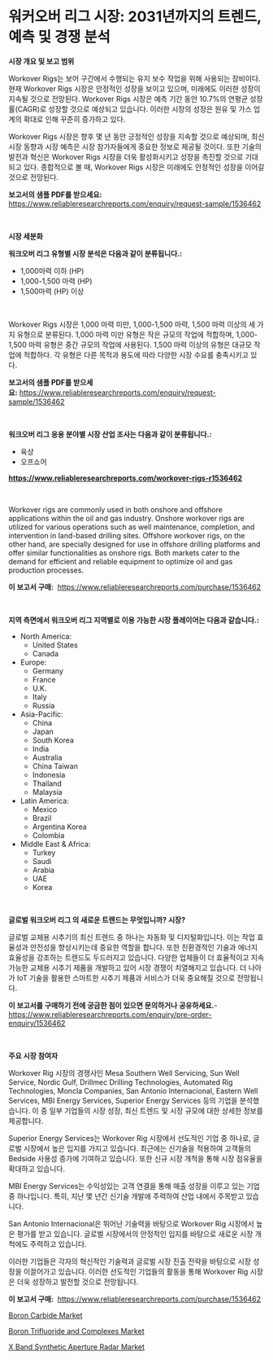 <p><h1>워커오버 리그 시장: 2031년까지의 트렌드, 예측 및 경쟁 분석</h1></p><p><strong>시장 개요 및 보고 범위</strong></p>
<p><p>Workover Rigs는 보어 구간에서 수행되는 유지 보수 작업을 위해 사용되는 장비이다. 현재 Workover Rigs 시장은 안정적인 성장을 보이고 있으며, 미래에도 이러한 성장이 지속될 것으로 전망된다. Workover Rigs 시장은 예측 기간 동안 10.7%의 연평균 성장률(CAGR)로 성장할 것으로 예상되고 있습니다. 이러한 시장의 성장은 원유 및 가스 업계의 확대로 인해 꾸준히 증가하고 있다.</p><p>Workover Rigs 시장은 향후 몇 년 동안 긍정적인 성장을 지속할 것으로 예상되며, 최신 시장 동향과 시장 예측은 시장 참가자들에게 중요한 정보로 제공될 것이다. 또한 기술의 발전과 혁신은 Workover Rigs 시장을 더욱 활성화시키고 성장을 촉진할 것으로 기대되고 있다. 종합적으로 볼 때, Workover Rigs 시장은 미래에도 안정적인 성장을 이어갈 것으로 전망된다.</p></p>
<p><strong>보고서의 샘플 PDF를 받으세요:</strong> <a href="https://www.reliableresearchreports.com/enquiry/request-sample/1536462">https://www.reliableresearchreports.com/enquiry/request-sample/1536462</a></p>
<p>&nbsp;</p>
<p><strong>시장 세분화</strong></p>
<p><strong>워크오버 리그 유형별 시장 분석은 다음과 같이 분류됩니다.:</strong></p>
<p><ul><li>1,000마력 이하 (HP)</li><li>1,000-1,500 마력 (HP)</li><li>1,500마력 (HP) 이상</li></ul></p>
<p>&nbsp;</p>
<p><p>Workover Rigs 시장은 1,000 마력 미만, 1,000-1,500 마력, 1,500 마력 이상의 세 가지 유형으로 분류된다. 1,000 마력 미만 유형은 작은 규모의 작업에 적합하며, 1,000-1,500 마력 유형은 중간 규모의 작업에 사용된다. 1,500 마력 이상의 유형은 대규모 작업에 적합하다. 각 유형은 다른 목적과 용도에 따라 다양한 시장 수요를 충족시키고 있다.</p></p>
<p><strong>보고서의 샘플 PDF를 받으세요:</strong>&nbsp;<a href="https://www.reliableresearchreports.com/enquiry/request-sample/1536462">https://www.reliableresearchreports.com/enquiry/request-sample/1536462</a></p>
<p>&nbsp;</p>
<p><strong> 워크오버 리그 응용 분야별 시장 산업 조사는 다음과 같이 분류됩니다.:</strong></p>
<p><ul><li>육상</li><li>오프쇼어</li></ul></p>
<p><strong><a href="https://www.reliableresearchreports.com/workover-rigs-r1536462">https://www.reliableresearchreports.com/workover-rigs-r1536462</a></strong></p>
<p>&nbsp;</p>
<p><p>Workover rigs are commonly used in both onshore and offshore applications within the oil and gas industry. Onshore workover rigs are utilized for various operations such as well maintenance, completion, and intervention in land-based drilling sites. Offshore workover rigs, on the other hand, are specially designed for use in offshore drilling platforms and offer similar functionalities as onshore rigs. Both markets cater to the demand for efficient and reliable equipment to optimize oil and gas production processes.</p></p>
<p><strong>이 보고서 구매:</strong>&nbsp; <a href="https://www.reliableresearchreports.com/purchase/1536462">https://www.reliableresearchreports.com/purchase/1536462</a></p>
<p>&nbsp;</p>
<p><strong>지역 측면에서 워크오버 리그 지역별로 이용 가능한 시장 플레이어는 다음과 같습니다.:</strong></p>
<p><ul>
    <li>
        North America:
        <ul>
            <li>United States</li>
            <li>Canada</li>
        </ul>
    </li>
    <li>
        Europe:
        <ul>
            <li>Germany</li>
            <li>France</li>
            <li>U.K.</li>
            <li>Italy</li>
            <li>Russia</li>
        </ul>
    </li>
    <li>
        Asia-Pacific:
        <ul>
            <li>China</li>
            <li>Japan</li>
            <li>South Korea</li>
            <li>India</li>
            <li>Australia</li>
            <li>China Taiwan</li>
            <li>Indonesia</li>
            <li>Thailand</li>
            <li>Malaysia</li>
        </ul>
    </li>
    <li>
        Latin America:
        <ul>
            <li>Mexico</li>
            <li>Brazil</li>
            <li>Argentina Korea</li>
            <li>Colombia</li>
        </ul>
    </li>
    <li>
        Middle East & Africa:
        <ul>
            <li>Turkey</li>
            <li>Saudi</li>
            <li>Arabia</li>
            <li>UAE</li>
            <li>Korea</li>
        </ul>
    </li>
    </ul></p>
<p>&nbsp;</p>
<p><strong>글로벌 워크오버 리그 의 새로운 트렌드는 무엇입니까? 시장?</strong></p>
<p><p>글로벌 교체용 시추기의 최신 트렌드 중 하나는 자동화 및 디지털화입니다. 이는 작업 효율성과 안전성을 향상시키는데 중요한 역할을 합니다. 또한 친환경적인 기술과 에너지 효율성을 강조하는 트렌드도 두드러지고 있습니다. 다양한 업체들이 더 효율적이고 지속 가능한 교체용 시추기 제품을 개발하고 있어 시장 경쟁이 치열해지고 있습니다. 더 나아가 IoT 기술을 활용한 스마트한 시추기 제품과 서비스가 더욱 중요해질 것으로 전망됩니다.</p></p>
<p><strong>이 보고서를 구매하기 전에 궁금한 점이 있으면 문의하거나 공유하세요.</strong>- <a href="https://www.reliableresearchreports.com/enquiry/pre-order-enquiry/1536462">https://www.reliableresearchreports.com/enquiry/pre-order-enquiry/1536462</a></p>
<p>&nbsp;</p>
<p><strong>주요 시장 참여자</strong></p>
<p><p>Workover Rig 시장의 경쟁사인 Mesa Southern Well Servicing, Sun Well Service, Nordic Gulf, Drillmec Drilling Technologies, Automated Rig Technologies, Moncla Companies, San Antonio Internacional, Eastern Well Services, MBI Energy Services, Superior Energy Services 등의 기업을 분석했습니다. 이 중 일부 기업들의 시장 성장, 최신 트렌드 및 시장 규모에 대한 상세한 정보를 제공합니다.</p><p>Superior Energy Services는 Workover Rig 시장에서 선도적인 기업 중 하나로, 글로벌 시장에서 높은 입지를 가지고 있습니다. 최근에는 신기술을 적용하여 고객들의 Bedside 사용성 증가에 기여하고 있습니다. 또한 신규 시장 개척을 통해 시장 점유율을 확대하고 있습니다.</p><p>MBI Energy Services는 수익성있는 고객 연결을 통해 매출 성장을 이루고 있는 기업 중 하나입니다. 특히, 지난 몇 년간 신기술 개발에 주력하여 산업 내에서 주목받고 있습니다.</p><p>San Antonio Internacional은 뛰어난 기술력을 바탕으로 Workover Rig 시장에서 높은 평가를 받고 있습니다. 글로벌 시장에서의 안정적인 입지를 바탕으로 새로운 시장 개척에도 주력하고 있습니다.</p><p>이러한 기업들은 각자의 혁신적인 기술력과 글로벌 시장 진출 전략을 바탕으로 시장 성장을 이끌어가고 있습니다. 이러한 선도적인 기업들의 활동을 통해 Workover Rig 시장은 더욱 성장하고 발전할 것으로 전망됩니다.</p></p>
<p><strong>이 보고서 구매:</strong>&nbsp;&nbsp;<a href="https://www.reliableresearchreports.com/purchase/1536462">https://www.reliableresearchreports.com/purchase/1536462</a></p>
<p><p><a href="https://spotless-saver-8fd.notion.site/Boron-Carbide-Market-Insights-Market-Players-and-Forecast-Till-2031-a10d092e21ac40669076baabf6743ddb">Boron Carbide Market</a></p><p><a href="https://gentle-editor-9db.notion.site/Boron-Trifluoride-and-Complexes-Market-Size-Share-Trends-Analysis-Report-By-Material-By-Type-By-453eba14c1a8437ca5674b4372b92494">Boron Trifluoride and Complexes Market</a></p><p><a href="https://github.com/singletonthaxterkelliehr2df/Market-Research-Report-List-1/blob/main/x-band-synthetic-aperture-radar-market.md">X Band Synthetic Aperture Radar Market</a></p></p>